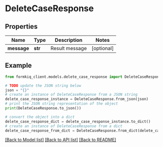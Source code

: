 # DeleteCaseResponse


## Properties

Name | Type | Description | Notes
------------ | ------------- | ------------- | -------------
**message** | **str** | Result message | [optional] 

## Example

```python
from formkiq_client.models.delete_case_response import DeleteCaseResponse

# TODO update the JSON string below
json = "{}"
# create an instance of DeleteCaseResponse from a JSON string
delete_case_response_instance = DeleteCaseResponse.from_json(json)
# print the JSON string representation of the object
print(DeleteCaseResponse.to_json())

# convert the object into a dict
delete_case_response_dict = delete_case_response_instance.to_dict()
# create an instance of DeleteCaseResponse from a dict
delete_case_response_from_dict = DeleteCaseResponse.from_dict(delete_case_response_dict)
```
[[Back to Model list]](../README.md#documentation-for-models) [[Back to API list]](../README.md#documentation-for-api-endpoints) [[Back to README]](../README.md)


